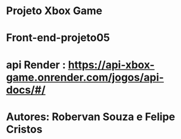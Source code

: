 # Projeto Xbox Game 
# Front-end-projeto05

# api Render : https://api-xbox-game.onrender.com/jogos/api-docs/#/

# Autores: Robervan Souza e Felipe Cristos

